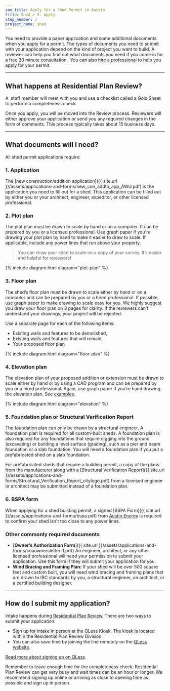 ```yaml
---
seo_title: Apply for a Shed Permit in Austin
title: Shed > 3. Apply
step_number: 3
project_name: shed
---
```



You need to provide a paper application and some additional documents when you apply for a permit. The types of documents you need to submit with your application depend on the kind of project you want to build. A reviewer can help you find out what documents you need if you come in for a free 20 minute consultation. &nbsp;You can also [hire a professional](/residential-toolkit/hiring-a-professional) to help you apply for your permit.

---

## What happens at Residential Plan Review?

A &nbsp;staff member will meet with you and use a checklist called a Gold Sheet to perform a completeness check.

Once you apply, you will be moved into the Review process. Reviewers will either approve your application or send you any required changes in the form of comments. This process typically takes about 15 business days.

---

## What documents will I need?

All shed permit applications require:

### 1. Application

The [new construction/addition application]({{ site.url }}/assets/applications-and-forms/new_con_addtn_app_AWU.pdf) is the application you need to fill out for a shed. This application can be filled out by either you or your architect, engineer, expeditor, or other licensed professional.

### 2. Plot plan

The plot plan must be drawn to scale by hand or on a computer. It can be prepared by you or a licensed professional. Use graph paper if you're drawing your plot plan by hand to make it easier to draw to scale. If applicable, include any power lines that run above your property.

> You can draw your shed to scale on a copy of your survey. It’s easier and helpful for reviewers!

{% include diagram.html diagram="plot-plan" %}

### 3. Floor plan

The shed’s floor plan must be drawn to scale either by hand or on a computer and can be prepared by you or a hired professional. If possible, use graph paper to make drawing to scale easy for you. We highly suggest you draw your floor plan on 3 pages for clarity. If the reviewers can’t understand your drawings, your project will be rejected.

Use a separate page for each of the following items:

* Existing walls and features to be demolished,
* Existing walls and features that will remain,
* Your proposed floor plan.

{% include diagram.html diagram="floor-plan" %}

### 4. Elevation plan

The elevation plan of your proposed addition or extension must be drawn to scale either by hand or by using a CAD program and can be prepared by you or a hired professional. Again, use graph paper if you’re hand drawing the elevation plan. See [examples](/resources/sample-plans).

{% include diagram.html diagram="elevation" %}

### 5. Foundation plan or Structural Verification Report

The foundation plan can only be drawn by a structural engineer. A foundation plan is required for all custom-built sheds. A foundation plan is also required for any foundations that require digging into the ground (excavating) or building a level surface (grading), such as a pier and beam foundation or a slab foundation. You will need a foundation plan if you put a prefabricated shed on a slab foundation.

For prefabricated sheds that require a building permit, a copy of the plans from the manufacturer along with a [Structural Verification Report]({{ site.url }}/assets/applications-and-forms/Structural_Verification_Report_citylogo.pdf) from a licensed engineer or architect may be submitted instead of a foundation plan.

### 6. BSPA form

When applying for a shed building permit, a signed [BSPA Form]({{ site.url }}/assets/applications-and-forms/bspa.pdf) from [Austin Energy](/resources/contact/#austin-energy) is required to confirm your shed isn't too close to any power lines.

### Other commonly required documents

* [**Owner’s Authorization Form**]({{ site.url }}/assets/applications-and-forms/coaownersletter-1.pdf) An engineer, architect, or any other licensed professional will need your permission to submit your application. Use this form if they will submit your application for you.
* **Wind Bracing and Framing Plan:** If your shed will be over 500 square feet and custom built, you will need wind bracing and framing plans that are drawn to IRC standards by you, a structural engineer, an architect, or a certified building designer.

---

## How do I submit my application?

Intake happens during&nbsp;[Residential Plan Review](/resources/contact/#residential-plan-review). There are two ways to submit your application.&nbsp;

* Sign up for intake in person at the QLess Kiosk. The kiosk is located within the Residential Plan Review Division.
* You can also save time by joining the line remotely on the [QLess website](https://kiosk.qless.com/kiosk/app/home/19062?queues=63813,65072,64852,64862,66812).

[Read more about signing up on QLess](residential-toolkit/sign-up-on-qless).

Remember to leave enough time for the completeness check. Residential Plan Review can get very busy and wait times can be an hour or longer. We recommend signing up online or arriving as close to opening time as possible and sign up in person.

### &nbsp;
